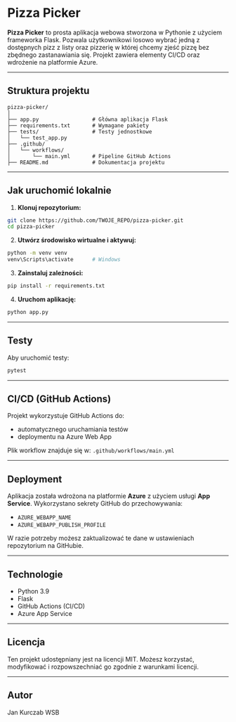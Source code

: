 # Pizza Picker

**Pizza Picker** to prosta aplikacja webowa stworzona w Pythonie z użyciem frameworka Flask. Pozwala użytkownikowi losowo wybrać jedną z dostępnych pizz z listy oraz pizzerię w której chcemy zjeść pizzę bez zbędnego zastanawiania się. Projekt zawiera elementy CI/CD oraz wdrożenie na platformie Azure.

---

## Struktura projektu

```
pizza-picker/
│
├── app.py                 # Główna aplikacja Flask
├── requirements.txt       # Wymagane pakiety
├── tests/                 # Testy jednostkowe
│   └── test_app.py
├── .github/
│   └── workflows/
│       └── main.yml       # Pipeline GitHub Actions
├── README.md              # Dokumentacja projektu
```

---

## Jak uruchomić lokalnie

1. **Klonuj repozytorium:**

```bash
git clone https://github.com/TWOJE_REPO/pizza-picker.git
cd pizza-picker
```

2. **Utwórz środowisko wirtualne i aktywuj:**

```bash
python -m venv venv
venv\Scripts\activate      # Windows
```

3. **Zainstaluj zależności:**

```bash
pip install -r requirements.txt
```

4. **Uruchom aplikację:**

```bash
python app.py
```

---

## Testy

Aby uruchomić testy:

```bash
pytest
```

---

## CI/CD (GitHub Actions)

Projekt wykorzystuje GitHub Actions do:

- automatycznego uruchamiania testów
- deploymentu na Azure Web App

Plik workflow znajduje się w: `.github/workflows/main.yml`

---

## Deployment

Aplikacja została wdrożona na platformie **Azure** z użyciem usługi **App Service**. Wykorzystano sekrety GitHub do przechowywania:

- `AZURE_WEBAPP_NAME`
- `AZURE_WEBAPP_PUBLISH_PROFILE`

W razie potrzeby możesz zaktualizować te dane w ustawieniach repozytorium na GitHubie.

---

## Technologie

- Python 3.9
- Flask
- GitHub Actions (CI/CD)
- Azure App Service

---

## Licencja
Ten projekt udostępniany jest na licencji MIT.
Możesz korzystać, modyfikować i rozpowszechniać go zgodnie z warunkami licencji.

---

##  Autor

Jan Kurczab WSB
